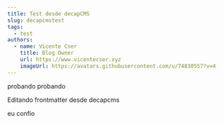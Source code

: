 ```yaml
---
title: Test desde decapCMS
slug: decapcmstest
tags:
  - test
authors:
  - name: Vicente Cser
    title: Blog Owner
    url: https://www.vicentecser.xyz
    imageUrl: https://avatars.githubusercontent.com/u/74830557?v=4
---
```

probando probando

Editando frontmatter desde decapcms

eu confio
